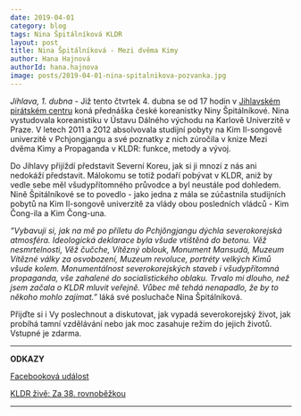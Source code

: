 ```yaml
---
date: 2019-04-01
category: blog
tags: Nina Špitálníková KLDR
layout: post
title: Nina Špitálníková - Mezi dvěma Kimy
author: Hana Hajnová
authorId: hana.hajnova  
image: posts/2019-04-01-nina-spitalnikova-pozvanka.jpg
---
```

*Jihlava, 1. dubna* - Již tento čtvrtek 4. dubna se od 17 hodin v [Jihlavském pirátském centru](https://www.facebook.com/JiPiCentrum/) koná přednáška české koreanistky Niny Špitálníkové. Nina vystudovala koreanistiku v Ústavu Dálného východu na Karlově Univerzitě v Praze. V letech 2011 a 2012 absolvovala studijní pobyty na Kim Il-songově univerzitě v Pchjongjangu a své poznatky z nich zúročila v knize Mezi dvěma Kimy a Propaganda v KLDR: funkce, metody a vývoj.

Do Jihlavy přijíždí představit Severní Koreu, jak si ji mnozí z nás ani nedokáží představit. Málokomu se totiž podaří pobývat v KLDR, aniž by vedle sebe měl všudypřítomného průvodce a byl neustále pod dohledem. Nině Špitálníkové se to povedlo - jako jedna z mála se zúčastnila studijních pobytů na Kim Il-songově univerzitě za vlády obou posledních vládců - Kim Čong-ila a Kim Čong-una. 

*“Vybavuji si, jak na mě po příletu do Pchjŏngjangu dýchla severokorejská atmosféra. Ideologická deklarace byla všude vtištěná do betonu. Věž nesmrtelnosti, Věž čučche, Vítězný oblouk, Monument Mansudä, Muzeum Vítězné války za osvobození, Muzeum revoluce, portréty velkých Kimů všude kolem. Monumentálnost severokorejských staveb i všudypřítomná propaganda, vše zahalené do socialistického oblaku. Trvalo mi dlouho, než jsem začala o KLDR mluvit veřejně. Vůbec mě tehdá nenapadlo, že by to někoho mohlo zajímat.”* láká své posluchače Nina Špitálníková. 

Přijďte si i Vy poslechnout a diskutovat, jak vypadá severokorejský život, jak probíhá tamní vzdělávání nebo jak moc zasahuje režim do jejich životů. Vstupné je zdarma.

---
**ODKAZY**

[Facebooková událost](https://www.facebook.com/events/292183468143947/?active_tab=discussion)

[KLDR živě: Za 38. rovnoběžkou](https://www.facebook.com/pg/spitalnikovanina/posts/?ref=page_internal) 

---

